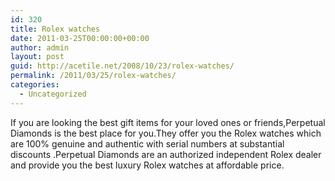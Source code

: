 ```yaml
---
id: 320
title: Rolex watches
date: 2011-03-25T00:00:00+00:00
author: admin
layout: post
guid: http://acetile.net/2008/10/23/rolex-watches/
permalink: /2011/03/25/rolex-watches/
categories:
  - Uncategorized
---
```

If you are looking the best gift items for your loved ones or friends,Perpetual Diamonds is the best place for you.They offer you the Rolex watches which are 100% genuine and authentic with serial numbers at substantial discounts .Perpetual Diamonds are an authorized independent Rolex dealer and provide you the best luxury Rolex watches at affordable price.